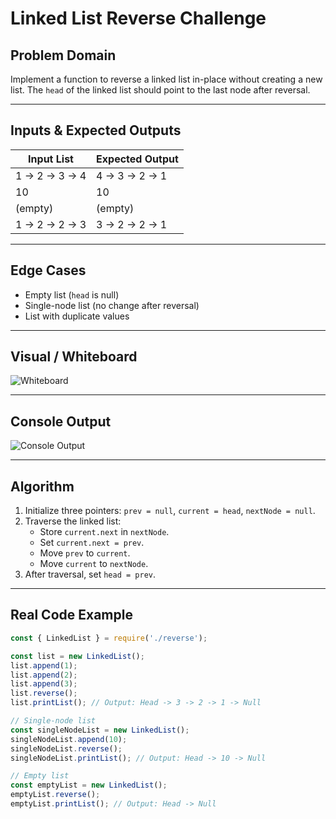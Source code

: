 # Linked List Reverse Challenge

## Problem Domain
Implement a function to reverse a linked list in-place without creating a new list. The `head` of the linked list should point to the last node after reversal.

---

## Inputs & Expected Outputs

| Input List         | Expected Output       |
|-------------------|--------------------|
| 1 -> 2 -> 3 -> 4  | 4 -> 3 -> 2 -> 1   |
| 10                | 10                 |
| (empty)           | (empty)            |
| 1 -> 2 -> 2 -> 3  | 3 -> 2 -> 2 -> 1   |

---

## Edge Cases
- Empty list (`head` is null)
- Single-node list (no change after reversal)
- List with duplicate values

---

## Visual / Whiteboard
![Whiteboard](../docs/reverse-whiteboard.png)

---

## Console Output
![Console Output](../docs/console-output.png)

---

## Algorithm
1. Initialize three pointers: `prev = null`, `current = head`, `nextNode = null`.
2. Traverse the linked list:
   - Store `current.next` in `nextNode`.
   - Set `current.next = prev`.
   - Move `prev` to `current`.
   - Move `current` to `nextNode`.
3. After traversal, set `head = prev`.

---

## Real Code Example

```javascript
const { LinkedList } = require('./reverse');

const list = new LinkedList();
list.append(1);
list.append(2);
list.append(3);
list.reverse();
list.printList(); // Output: Head -> 3 -> 2 -> 1 -> Null

// Single-node list
const singleNodeList = new LinkedList();
singleNodeList.append(10);
singleNodeList.reverse();
singleNodeList.printList(); // Output: Head -> 10 -> Null

// Empty list
const emptyList = new LinkedList();
emptyList.reverse();
emptyList.printList(); // Output: Head -> Null
